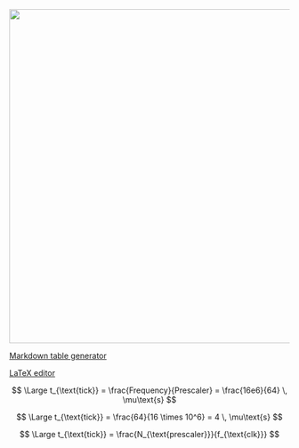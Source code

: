 
<script type="text/javascript" id="MathJax-script" async
  src="https://cdn.jsdelivr.net/npm/mathjax@3/es5/tex-svg.js">https://github.com/TomasChovanec/MIT/blob/main/sandbox.md
</script>


<img src="https://upload.wikimedia.org/wikipedia/commons/a/a4/7segment_multiplexing.gif" width="600"/>

[Markdown table generator](https://react-md-table-generator.vercel.app/)

[LaTeX editor](https://latexeditor.lagrida.com/)

$$
\Large t_{\text{tick}} = \frac{Frequency}{Prescaler} = \frac{16e6}{64} \, \mu\text{s}
$$

$$
\Large t_{\text{tick}} = \frac{64}{16 \times 10^6} = 4 \, \mu\text{s}
$$

$$
\Large t_{\text{tick}} = \frac{N_{\text{prescaler}}}{f_{\text{clk}}}
$$

<!---
- [Zadání E3A](Zadani_projektu_E3A.md)
--->
  
